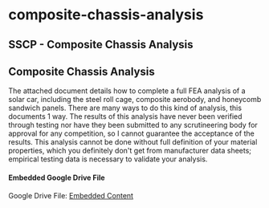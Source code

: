 # composite-chassis-analysis

## SSCP - Composite Chassis Analysis

## Composite Chassis Analysis

The attached document details how to complete a full FEA analysis of a solar car, including the steel roll cage, composite aerobody, and honeycomb sandwich panels.  There are many ways to do this kind of analysis, this documents 1 way.  The results of this analysis have never been verified through testing nor have they been submitted to any scrutineering body for approval for any competition, so I cannot guarantee the acceptance of the results.  This analysis cannot be done without full definition of your material properties, which you definitely don't get from manufacturer data sheets; empirical testing data is necessary to validate your analysis.&#x20;

#### Embedded Google Drive File

Google Drive File: [Embedded Content](https://drive.google.com/embeddedfolderview?id=14EQULV7-IeLxiX8reVx77Itu-uLsMmug#list)
